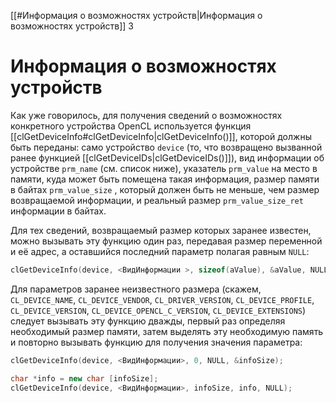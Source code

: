 
[[#Информация о возможностях устройств|Информация о возможностях устройств]] 3

# Информация о возможностях устройств

Как уже говорилось, для получения сведений о возможностях конкретного устройства OpenCL используется функция [[clGetDeviceInfo#clGetDeviceInfo|clGetDeviceInfo()]], которой должны быть переданы: само устройство `device` (то, что возвращено вызванной ранее функцией [[clGetDeviceIDs|clGetDeviceIDs()]]), вид информации об устройстве `prm_name` (см. список ниже), указатель `prm_value` на место в памяти, куда может быть помещена такая информация, размер памяти в байтах  `prm_value_size` , который должен быть не меньше, чем размер возвращаемой информации, и реальный размер `prm_value_size_ret` информации в байтах.

Для тех сведений, возвращаемый размер которых заранее известен, можно вызывать эту функцию один раз, передавая размер переменной и её адрес, а оставшийся последний параметр полагая равным `NULL`:
```c++
clGetDeviceInfo(device, <ВидИнформации >, sizeof(aValue), &aValue, NULL);
```

Для параметров заранее неизвестного размера (скажем, `CL_DEVICE_NAME`, `CL_DEVICE_VENDOR`,   `CL_DRIVER_VERSION`, `CL_DEVICE_PROFILE`, `CL_DEVICE_VERSION`, `CL_DEVICE_OPENCL_C_VERSION`,   `CL_DEVICE_EXTENSIONS`) следует вызывать эту функцию дважды, первый раз определяя  необходимый размер памяти, затем выделять эту необходимую память и повторно вызывать функцию для получения значения параметра:
```c++
clGetDeviceInfo(device, <ВидИнформации>, 0, NULL, &infoSize);  

char *info = new char [infoSize];  
clGetDeviceInfo(device, <ВидИнформации>, infoSize, info, NULL);
```




































